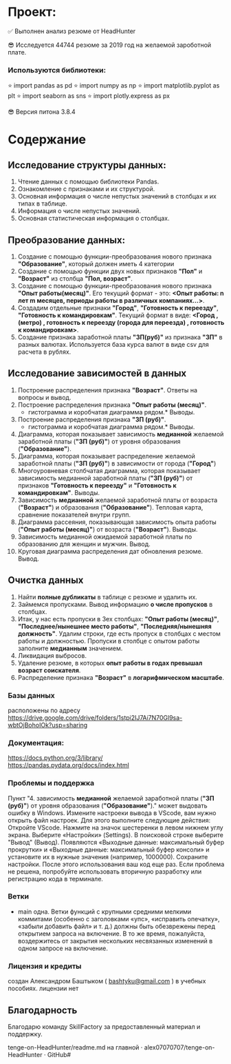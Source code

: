 # Проект: 
:white_check_mark: Выполнен анализ резюме от HeadHunter

:sunglasses: Исследуется 44744 резюме за 2019 год на желаемой зароботной плате.

### Используются библиотеки:

:star: import pandas as pd
:star: import numpy as np
:star: import matplotlib.pyplot as plt
:star: import seaborn as sns
:star: import plotly.express as px

:sunglasses: Версия питона 3.8.4

# Содержание
## Исследование структуры данных:
1. Чтение данных с помощью библиотеки Pandas. 
2. Ознакомление с признаками и их структурой. 
3. Основная информация о числе непустых значений в столбцах и их типах в таблице.
4. Информация о числе непустых значений.
5. Основная статистическая информация о столбцах.
## Преобразование данных:
1. Создание с помощью функции-преобразования нового признака **"Образование"**, который должен иметь 4 категории
2. Создание с помощью функции двух новых признаков **"Пол"** и **"Возраст"** из столбца **"Пол, возраст"**. 
3. Создание с помощью функции-преобразования нового признака **"Опыт работы(месяц)"**. 
   Его текущий формат - это: **<Опыт работы: n лет m месяцев, периоды работы в различных компаниях…>**. 
4. Создадим отдельные признаки **"Город"**, **"Готовность к переезду"**, **"Готовность к командировкам"**.
   Текущий формат в виде: **<Город , (метро) , готовность к переезду (города для переезда) , готовность к командировкам>**.
5. Создание признака заработной платы **"ЗП(руб)"** из признака **"ЗП"** в разных валютах. Используется база курса валют в виде csv для расчета в рублях.
## Исследование зависимостей в данных
1. Построение распределения признака **"Возраст"**. 
   Ответы на вопросы и вывод.
2. Построение распределения признака **"Опыт работы (месяц)"**. 
   * гистограмма и коробчатая диаграмма рядом.* Выводы.
3. Построение распределения признака **"ЗП (руб)"**. 
   * гистограмма и коробчатая диаграмма рядом.* Выводы.
4. Диаграмма, которая показывает зависимость **медианной** желаемой заработной платы (**"ЗП (руб)"**) от уровня образования (**"Образование"**).
5. Диаграмма, которая показывает распределение желаемой заработной платы (**"ЗП (руб)"**) в зависимости от города (**"Город"**)
6. Многоуровневая столбчатая диаграмма, которая показывает зависимость медианной заработной платы (**"ЗП (руб)"**) 
    от признаков **"Готовность к переезду"** и **"Готовность к командировкам"**. Выводы.
7. Зависимость **медианной** желаемой заработной платы от возраста (**"Возраст"**) и образования (**"Образование"**). 
   Тепловая карта, сравнение показателей внутри групп.
8. Диаграмма рассеяния, показывающая зависимость опыта работы (**"Опыт работы (месяц)"**) от возраста (**"Возраст"**).
   Выводы.
9. Зависимость медианной ожидаемой заработной платы по образованию для женщин и мужчин. Вывод.
10. Круговая диаграмма распределения дат обновления резюме. Вывод.
## Очистка данных
1. Найти **полные дубликаты** в таблице с резюме и удалить их.
2. Займемся пропусками. Вывод информацию **о числе пропусков** в столбцах. 
3. Итак, у нас есть пропуски в 3ех столбцах: **"Опыт работы (месяц)"**, **"Последнее/нынешнее место работы"**, **"Последняя/нынешняя должность"**. 
   Удалим строки, где есть пропуск в столбцах с местом работы и должностью. Пропуски в столбце с опытом работы заполните **медианным** значением.
4. Ликвидация выбросов. 
5. Удаление резюме, в которых **опыт работы в годах превышал возраст соискателя**.
6. Распределение признака  **"Возраст"** в **логарифмическом масштабе**.
### Базы данных 
расположены по адресу https://drive.google.com/drive/folders/1stpi2IJ7Ai7N70Gl9sa-wbtOjBohoIOk?usp=sharing

### Документация:
https://docs.python.org/3/library/
https://pandas.pydata.org/docs/index.html

### Проблемы и поддержка
Пункт "4. зависимость **медианной** желаемой заработной платы (**"ЗП (руб)"**) от уровня образования (**"Образование"**)." 
может выдовать ошибку в Windows.
Измените настроеки вывода в VScode, вам нужно открыть файл настроек. Для этого выполните следующие действия:
Откройте VScode.
Нажмите на значок шестеренки в левом нижнем углу экрана.
Выберите «Настройки» (Settings).
В поисковой строке выберите "Вывод" (Вывод).
Появляются «Выходные данные: максимальный буфер прокрутки» и «Выходные данные: максимальный буфер консоли» и установите их в нужные значения (например, 1000000).
Сохраните настройки.
После этого использования ваш код еще раз. Если проблема не решена, попробуйте использовать вторичную разработку или регистрацию кода в терминале.

### Ветки
* main одна.
Ветки функций с крупными средними мелкими коммитами (особенно с заголовками «упс», «исправить опечатку», «забыли добавить файл» и т. д.) должны быть обезврежены перед открытием запроса на включение. В то же время, пожалуйста, воздержитесь от закрытия нескольких несвязанных изменений в одном запросе на включение.
### Лицензия и кредиты
создан Александром Баштыком ( bashtyku@gmail.com ) в учебных пособиях.
лицензии нет

## Благодарность
Благодарю команду SkillFactory за предоставленный материал и поддержку.

tenge-on-HeadHunter/readme.md на главной · alex07070707/tenge-on-HeadHunter · GitHub#  